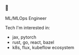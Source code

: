 ### 👋

ML/MLOps Engineer

Tech I'm interested in:

* jax, pytorch
* rust, go, react, bazel
* k8s, flux, kubeflow ecosystem
